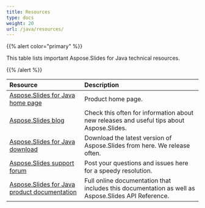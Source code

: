 ```yaml
---
title: Resources
type: docs
weight: 20
url: /java/resources/
---
```


{{% alert color="primary" %}} 

This table lists important Aspose.Slides for Java technical resources. 

{{% /alert %}} 

|**Resource**|**Description**|
| :- | :- |
|[Aspose.Slides for Java home page](https://products.aspose.com/slides/java)|Product home page.|
|[Aspose.Slides blog](https://blog.aspose.com/category/aspose-products/aspose-slides-product-family/)|Check this often for information about new releases and useful tips about Aspose.Slides.|
|[Aspose.Slides for Java download](http://maven.aspose.com/repository/simple/ext-release-local/com/aspose/aspose-slides/)|Download the latest version of Aspose.Slides from here. We release often.|
|[Aspose.Slides support forum](https://forum.aspose.com/c/slides)|Post your questions and issues here for a speedy resolution.|
|[Aspose.Slides for Java product documentation](/slides/java/)|Full online documentation that includes this documentation as well as Aspose.Slides API Reference.|

